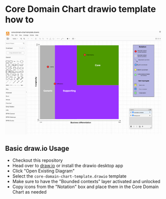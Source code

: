 # Core Domain Chart drawio template how to

![](core-domain-chart-template.png "core domain chart template open in drawio")

## Basic draw.io Usage

- Checkout this repository
- Head over to [draw.io](https://www.diagrams.net/) or install the drawio desktop app
- Click "Open Existing Diagram"
- Select the `core-domain-chart-template.drawio` template
- Make sure to have the "Bounded contexts" layer activated and unlocked
- Copy icons from the "Notation" box and place them in the Core Domain Chart as needed



